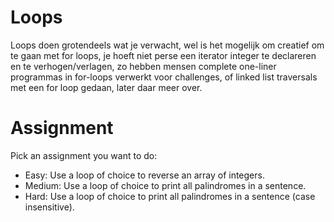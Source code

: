 # Loops

Loops doen grotendeels wat je verwacht, wel is het mogelijk om creatief om te gaan met for loops,
je hoeft niet perse een iterator integer te declareren en te verhogen/verlagen, zo hebben mensen complete one-liner programmas in for-loops verwerkt voor challenges, of linked list traversals met een for loop gedaan, later daar meer over.

# Assignment

Pick an assignment you want to do:
- Easy: Use a loop of choice to reverse an array of integers.
- Medium: Use a loop of choice to print all palindromes in a sentence.
- Hard: Use a loop of choice to print all palindromes in a sentence (case insensitive).
